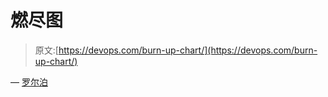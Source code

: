 # 燃尽图

> 原文:[https://devops.com/burn-up-chart/](https://devops.com/burn-up-chart/)

— [罗尔泊](https://devops.com/author/breselman/)